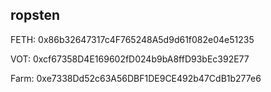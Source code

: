 ## ropsten 

FETH: 0x86b32647317c4F765248A5d9d61f082e04e51235

VOT: 0xcf67358D4E169602fD024b9bA8ffD93bEc392E77

Farm: 0xe7338Dd52c63A56DBF1DE9CE492b47CdB1b277e6